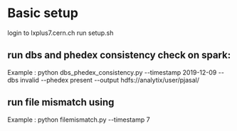 # Basic setup


login to lxplus7.cern.ch
run setup.sh





## run dbs and phedex consistency check on spark:

Example : python dbs_phedex_consistency.py --timestamp 2019-12-09 --dbs invalid --phedex present --output hdfs://analytix/user/pjasal/



## run file mismatch using
Example : 
python filemismatch.py --timestamp 7
